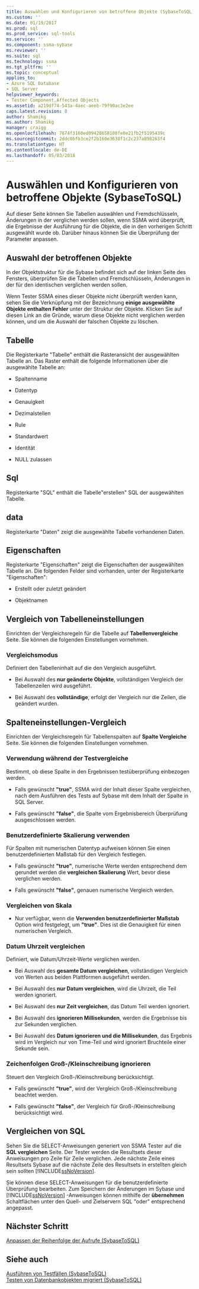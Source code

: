 ```yaml
---
title: Auswählen und Konfigurieren von betroffene Objekte (SybaseToSQL) | Microsoft Docs
ms.custom: ''
ms.date: 01/19/2017
ms.prod: sql
ms.prod_service: sql-tools
ms.service: ''
ms.component: ssma-sybase
ms.reviewer: ''
ms.suite: sql
ms.technology: ssma
ms.tgt_pltfrm: ''
ms.topic: conceptual
applies_to:
- Azure SQL Database
- SQL Server
helpviewer_keywords:
- Tester Component,Affected Objects
ms.assetid: a219df74-543a-4aec-aeeb-79f90ac3e2ee
caps.latest.revision: 8
author: Shamikg
ms.author: Shamikg
manager: craigg
ms.openlocfilehash: 7674f3160ed09428658108fe0e21fb2f5195439c
ms.sourcegitcommit: 2ddc0bfb3ce2f2b160e3638f1c2c237a898263f4
ms.translationtype: HT
ms.contentlocale: de-DE
ms.lasthandoff: 05/03/2018
---
```

# <a name="selecting-and-configuring-affected-objects-sybasetosql"></a>Auswählen und Konfigurieren von betroffene Objekte (SybaseToSQL)
Auf dieser Seite können Sie Tabellen auswählen und Fremdschlüsseln, Änderungen in der verglichen werden sollen, wenn SSMA wird überprüft, die Ergebnisse der Ausführung für die Objekte, die in den vorherigen Schritt ausgewählt wurde ob. Darüber hinaus können Sie die Überprüfung der Parameter anpassen.  
  
## <a name="selection-of-affected-objects"></a>Auswahl der betroffenen Objekte  
In der Objektstruktur für die Sybase befindet sich auf der linken Seite des Fensters, überprüfen Sie die Tabellen und Fremdschlüsseln, Änderungen in der für den identischen verglichen werden sollen.  
  
Wenn Tester SSMA eines dieser Objekte nicht überprüft werden kann, sehen Sie die Verknüpfung mit der Bezeichnung **einige ausgewählte Objekte enthalten Fehler** unter der Struktur der Objekte. Klicken Sie auf diesen Link an die Gründe, warum diese Objekte nicht verglichen werden können, und um die Auswahl der falschen Objekte zu löschen.  
  
## <a name="table"></a>Tabelle  
Die Registerkarte "Tabelle" enthält die Rasteransicht der ausgewählten Tabelle an. Das Raster enthält die folgende Informationen über die ausgewählte Tabelle an:  
  
-   Spaltenname  
  
-   Datentyp  
  
-   Genauigkeit  
  
-   Dezimalstellen  
  
-   Rule  
  
-   Standardwert  
  
-   Identität  
  
-   NULL zulassen  
  
## <a name="sql"></a>Sql  
Registerkarte "SQL" enthält die Tabelle"erstellen" SQL der ausgewählten Tabelle.  
  
## <a name="data"></a>data  
Registerkarte "Daten" zeigt die ausgewählte Tabelle vorhandenen Daten.  
  
## <a name="properties"></a>Eigenschaften  
Registerkarte "Eigenschaften" zeigt die Eigenschaften der ausgewählten Tabelle an. Die folgenden Felder sind vorhanden, unter der Registerkarte "Eigenschaften":  
  
-   Erstellt oder zuletzt geändert  
  
-   Objektnamen  
  
## <a name="table-comparison-settings"></a>Vergleich von Tabelleneinstellungen  
Einrichten der Vergleichsregeln für die Tabelle auf **Tabellenvergleiche** Seite. Sie können die folgenden Einstellungen vornehmen.  
  
### <a name="comparison-mode"></a>Vergleichsmodus  
Definiert den Tabelleninhalt auf die den Vergleich ausgeführt.  
  
-   Bei Auswahl des **nur geänderte Objekte**, vollständigen Vergleich der Tabellenzeilen wird ausgeführt.  
  
-   Bei Auswahl des **vollständige**, erfolgt der Vergleich nur die Zeilen, die geändert wurden.  
  
## <a name="column-comparison-settings"></a>Spalteneinstellungen-Vergleich  
Einrichten der Vergleichsregeln für Tabellenspalten auf **Spalte Vergleiche** Seite. Sie können die folgenden Einstellungen vornehmen.  
  
### <a name="use-during-test-comparisons"></a>Verwendung während der Testvergleiche  
Bestimmt, ob diese Spalte in den Ergebnissen testüberprüfung einbezogen werden.  
  
-   Falls gewünscht **"true"**, SSMA wird der Inhalt dieser Spalte vergleichen, nach dem Ausführen des Tests auf Sybase mit dem Inhalt der Spalte in SQL Server.
  
-   Falls gewünscht **"false"**, die Spalte vom Ergebnisbereich Überprüfung ausgeschlossen werden.  
  
### <a name="use-custom-scale"></a>Benutzerdefinierte Skalierung verwenden  
Für Spalten mit numerischen Datentyp aufweisen können Sie einen benutzerdefinierten Maßstab für den Vergleich festlegen.  
  
-   Falls gewünscht **"true"**, numerische Werte werden entsprechend dem gerundet werden die **vergleichen Skalierung** Wert, bevor diese verglichen werden.  
  
-   Falls gewünscht **"false"**, genauen numerische Vergleich werden.  
  
### <a name="comparing-scale"></a>Vergleichen von Skala  
  
-   Nur verfügbar, wenn die **Verwenden benutzerdefinierter Maßstab** Option wird festgelegt, um **"true"**. Dies ist die Genauigkeit für einen numerischen Vergleich.  
  
### <a name="date-time-comparing"></a>Datum Uhrzeit vergleichen  
Definiert, wie Datum/Uhrzeit-Werte verglichen werden.  
  
-   Bei Auswahl des **gesamte Datum vergleichen**, vollständigen Vergleich von Werten aus beiden Plattformen ausgeführt werden.  
  
-   Bei Auswahl des **nur Datum vergleichen**, wird die Uhrzeit, die Teil werden ignoriert.  
  
-   Bei Auswahl des **nur Zeit vergleichen**, das Datum Teil werden ignoriert.  
  
-   Bei Auswahl des **ignorieren Millisekunden**, werden die Ergebnisse bis zur Sekunden verglichen.  
  
-   Bei Auswahl des **Datum ignorieren und die Millisekunden**, das Ergebnis wird im Vergleich nur von Time-Teil und wird ignoriert Bruchteile einer Sekunde sein.  
  
### <a name="ignore-strings-case"></a>Zeichenfolgen Groß-/Kleinschreibung ignorieren  
Steuert den Vergleich Groß-/Kleinschreibung berücksichtigt.  
  
-   Falls gewünscht **"true"**, wird der Vergleich Groß-/Kleinschreibung beachtet werden.  
  
-   Falls gewünscht **"false"**, der Vergleich für Groß-/Kleinschreibung berücksichtigt wird.  
  
## <a name="comparing-sql"></a>Vergleichen von SQL  
Sehen Sie die SELECT-Anweisungen generiert von SSMA Tester auf die **SQL vergleichen** Seite. Der Tester werden die Resultsets dieser Anweisungen pro Zeile für Zeile verglichen. Jede nächste Zeile eines Resultsets Sybase auf die nächste Zeile des Resultsets in erstellten gleich sein sollten [!INCLUDE[ssNoVersion](../../includes/ssnoversion_md.md)].  
  
Sie können diese SELECT-Anweisungen für die benutzerdefinierte Überprüfung bearbeiten. Zum Speichern der Änderungen im Sybase und [!INCLUDE[ssNoVersion](../../includes/ssnoversion_md.md)] -Anweisungen können mithilfe der **übernehmen** Schaltflächen unter den Quell- und Zielservern SQL "oder" entsprechend angepasst.  
  
## <a name="next-step"></a>Nächster Schritt  
[Anpassen der Reihenfolge der Aufrufe &#40;SybaseToSQL&#41;](../../ssma/sybase/customizing-calls-order-sybasetosql.md)  
  
## <a name="see-also"></a>Siehe auch  
[Ausführen von Testfällen &#40;SybaseToSQL&#41;](../../ssma/sybase/running-test-cases-sybasetosql.md)  
[Testen von Datenbankobjekten migriert &#40;SybaseToSQL&#41;](../../ssma/sybase/testing-migrated-database-objects-sybasetosql.md)  
  
